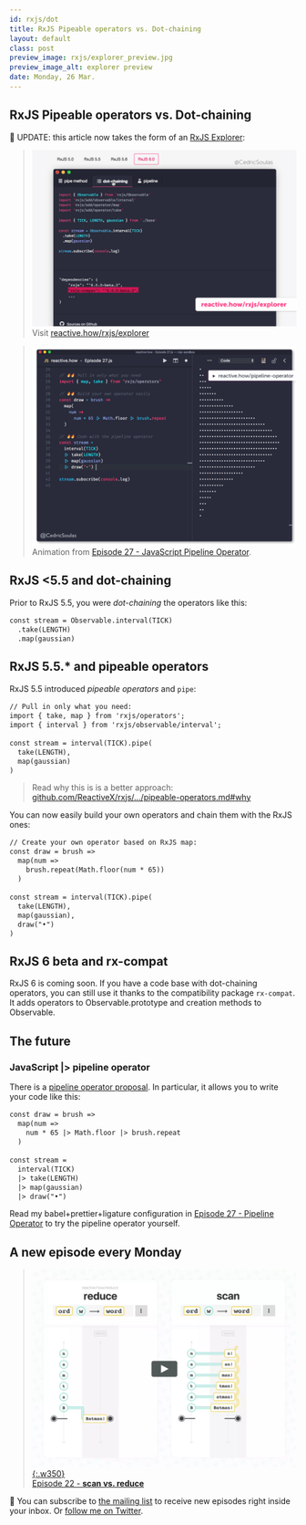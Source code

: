 ```yaml
---
id: rxjs/dot
title: RxJS Pipeable operators vs. Dot-chaining
layout: default
class: post
preview_image: rxjs/explorer_preview.jpg
preview_image_alt: explorer preview
date: Monday, 26 Mar.
---
```


## <span class="rxjs">RxJS</span> Pipeable operators vs. Dot-chaining

📣 UPDATE: this article now takes the form of an [RxJS Explorer](/rxjs/explorer):

> [![](/img/rxjs/explorer.png)](/rxjs/explorer)
> Visit [reactive.how/rxjs/explorer](/rxjs/explorer)

> ![](/img/pipeline-operator/code-with-pipeline-operator.gif)
> Animation from [Episode 27 - JavaScript Pipeline Operator](/pipeline-operator).

## RxJS <5.5 and dot-chaining

Prior to RxJS 5.5, you were _dot-chaining_ the operators like this:

```
const stream = Observable.interval(TICK)
  .take(LENGTH)
  .map(gaussian)
```

## RxJS 5.5.\* and pipeable operators

RxJS 5.5 introduced _pipeable operators_ and `pipe`:

```
// Pull in only what you need:
import { take, map } from 'rxjs/operators';
import { interval } from 'rxjs/observable/interval';

const stream = interval(TICK).pipe(
  take(LENGTH),
  map(gaussian)
)
```

> Read why this is is a better approach:
> <br/> [github.com/ReactiveX/rxjs/.../pipeable-operators.md#why](https://github.com/ReactiveX/rxjs/blob/master/doc/pipeable-operators.md#why)

You can now easily build your own operators and chain them with the RxJS ones:

```
// Create your own operator based on RxJS map:
const draw = brush =>
  map(num =>
    brush.repeat(Math.floor(num * 65))
  )

const stream = interval(TICK).pipe(
  take(LENGTH),
  map(gaussian),
  draw("•")
)
```

## RxJS 6 beta and rx-compat

RxJS 6 is coming soon. If you have a code base with dot-chaining operators, you can still use it thanks to the compatibility package `rx-compat`. It adds operators to Observable.prototype and creation methods to Observable.

## The future

### JavaScript |> pipeline operator

There is a [pipeline operator proposal](https://github.com/tc39/proposal-pipeline-operator). In particular, it allows you to write your code like this:

```
const draw = brush =>
  map(num =>
    num * 65 |> Math.floor |> brush.repeat
  )

const stream =
  interval(TICK)
  |> take(LENGTH)
  |> map(gaussian)
  |> draw("•")
```

Read my babel+prettier+ligature configuration in [Episode 27 - Pipeline Operator](/pipeline-operator) to try the pipeline operator yourself.

## A new episode every Monday

> [![](/img/reduce/icon.png){:.w350}](/reduce) <br/>[Episode 22 - **scan vs. reduce**](/reduce)

📮 You can subscribe to [the mailing list](#subscribe) to receive new episodes right inside your inbox. Or [follow me on Twitter](https://twitter.com/CedricSoulas).

